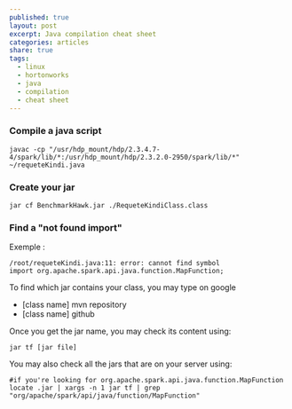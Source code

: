 ```yaml
---
published: true
layout: post
excerpt: Java compilation cheat sheet
categories: articles
share: true
tags:
  - linux
  - hortonworks
  - java
  - compilation
  - cheat sheet
---
```

### Compile a java script
 ```shell
 javac -cp "/usr/hdp_mount/hdp/2.3.4.7-4/spark/lib/*:/usr/hdp_mount/hdp/2.3.2.0-2950/spark/lib/*"  ~/requeteKindi.java
 ```

### Create your jar
```shell
jar cf BenchmarkHawk.jar ./RequeteKindiClass.class
```

### Find a "not found import"
 
Exemple : 
 
```shell
/root/requeteKindi.java:11: error: cannot find symbol
import org.apache.spark.api.java.function.MapFunction;
```
To find which jar contains your class, you may type on google 

- [class name] mvn repository
- [class name] github

Once you get the jar name, you may check its content using: 
```shell
jar tf [jar file]
```

You may also check all the jars that are on your server using: 

```shell
#if you're looking for org.apache.spark.api.java.function.MapFunction
locate .jar | xargs -n 1 jar tf | grep "org/apache/spark/api/java/function/MapFunction"
```

